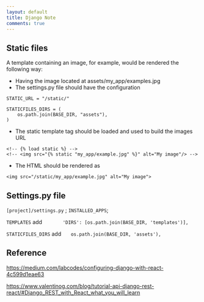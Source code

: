 ```yaml
---
layout: default
title: Django Note
comments: true
---
```


## Static files
A template containing an image, for example, would be rendered the following way:

- Having the image located at assets/my_app/examples.jpg
- The settings.py file should have the configuration

```
STATIC_URL = "/static/"

STATICFILES_DIRS = (
    os.path.join(BASE_DIR, "assets"),
)
```

- The static template tag should be loaded and used to build the images URL

```
<!-- {% load static %} -->
<!-- <img src="{% static "my_app/example.jpg" %}" alt="My image"/> -->
```

- The HTML should be rendered as

```
<img src="/static/my_app/example.jpg" alt="My image">
```

## Settings.py file
`[project]/settings.py` ; `INSTALLED_APPS`;

`TEMPLATES` add `        'DIRS': [os.path.join(BASE_DIR, 'templates')],
`

 `STATICFILES_DIRS` add
 `    os.path.join(BASE_DIR, 'assets'),
`

## Reference
https://medium.com/labcodes/configuring-django-with-react-4c599d1eae63

https://www.valentinog.com/blog/tutorial-api-django-rest-react/#Django_REST_with_React_what_you_will_learn